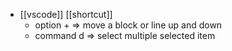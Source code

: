 - [[vscode]] [[shortcut]]
	- option + => move a block or line up and down
	- command d => select multiple selected item